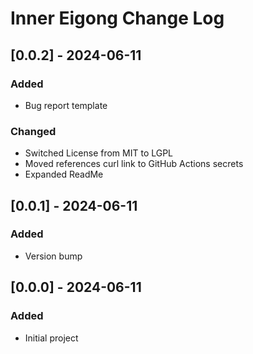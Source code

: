 # Inner Eigong Change Log

## [0.0.2] - 2024-06-11

### Added

- Bug report template

### Changed

- Switched License from MIT to LGPL
- Moved references curl link to GitHub Actions secrets
- Expanded ReadMe

## [0.0.1] - 2024-06-11

### Added

- Version bump

## [0.0.0] - 2024-06-11

### Added

- Initial project
